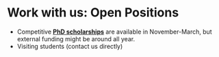 # Work with us: Open Positions

<!---
* **[Lecturer/Reader in Data Visualization](https://elxw.fa.em3.oraclecloud.com/hcmUI/CandidateExperience/en/sites/CX_1001/job/313/?utm_medium=jobshare)**, tenured (deadline: Jan 12, 2021)
* __[PhD scholarship](phd-graphics-medicine.html)__ in Visualising Complex Care Pathways in Later Life (Deadline: end Jan 2021, Start: Sept 2021)
-->
* Competitive __[PhD scholarships](phd-edinburgh.html)__ are available in November-March, but external funding might be around all year. 
* Visiting students (contact us directly)
